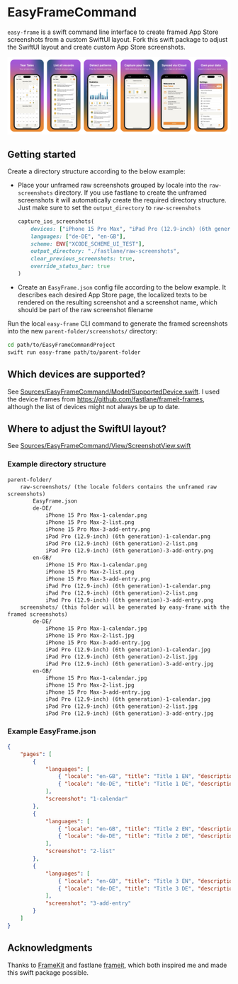 # EasyFrameCommand
`easy-frame` is a swift command line interface to create framed App Store screenshots from a custom SwiftUI layout. Fork this swift package to adjust the SwiftUI layout and create custom App Store screenshots.

![Framed Example Screenshots](example.png)

## Getting started
Create a directory structure according to the below example:
- Place your unframed raw screenshots grouped by locale into the `raw-screenshots` directory. If you use fastlane to create the unframed screenshots it will automatically create the required directory structure. Just make sure to set the `output_directory` to `raw-screenshots`
    ```ruby
    capture_ios_screenshots(
        devices: ["iPhone 15 Pro Max", "iPad Pro (12.9-inch) (6th generation)"],
        languages: ["de-DE", "en-GB"],
        scheme: ENV["XCODE_SCHEME_UI_TEST"],
        output_directory: "./fastlane/raw-screenshots",
        clear_previous_screenshots: true,
        override_status_bar: true
    )
    ```
- Create an `EasyFrame.json` config file according to the below example. It describes each desired App Store page, the localized texts to be rendered on the resulting screenshot and a screenshot name, which should be part of the raw screenshot filename

Run the local `easy-frame` CLI command to generate the framed screenshots into the new `parent-folder/screenshots/` directory: 
```sh
cd path/to/EasyFrameCommandProject
swift run easy-frame path/to/parent-folder
```

## Which devices are supported?
See [Sources/EasyFrameCommand/Model/SupportedDevice.swift](Sources/EasyFrameCommand/Model/SupportedDevice.swift). I used the device frames from https://github.com/fastlane/frameit-frames, although the list of devices might not always be up to date.

## Where to adjust the SwiftUI layout?
See [Sources/EasyFrameCommand/View/ScreenshotView.swift](Sources/EasyFrameCommand/View/ScreenshotView.swift)
    
### Example directory structure
```
parent-folder/
    raw-screenshots/ (the locale folders contains the unframed raw screenshots)
        EasyFrame.json
        de-DE/
            iPhone 15 Pro Max-1-calendar.png
            iPhone 15 Pro Max-2-list.png
            iPhone 15 Pro Max-3-add-entry.png
            iPad Pro (12.9-inch) (6th generation)-1-calendar.png
            iPad Pro (12.9-inch) (6th generation)-2-list.png
            iPad Pro (12.9-inch) (6th generation)-3-add-entry.png
        en-GB/
            iPhone 15 Pro Max-1-calendar.png
            iPhone 15 Pro Max-2-list.png
            iPhone 15 Pro Max-3-add-entry.png
            iPad Pro (12.9-inch) (6th generation)-1-calendar.png
            iPad Pro (12.9-inch) (6th generation)-2-list.png
            iPad Pro (12.9-inch) (6th generation)-3-add-entry.png
    screenshots/ (this folder will be generated by easy-frame with the framed screenshots)
        de-DE/
            iPhone 15 Pro Max-1-calendar.jpg
            iPhone 15 Pro Max-2-list.jpg
            iPhone 15 Pro Max-3-add-entry.jpg
            iPad Pro (12.9-inch) (6th generation)-1-calendar.jpg
            iPad Pro (12.9-inch) (6th generation)-2-list.jpg
            iPad Pro (12.9-inch) (6th generation)-3-add-entry.jpg
        en-GB/
            iPhone 15 Pro Max-1-calendar.jpg
            iPhone 15 Pro Max-2-list.jpg
            iPhone 15 Pro Max-3-add-entry.jpg
            iPad Pro (12.9-inch) (6th generation)-1-calendar.jpg
            iPad Pro (12.9-inch) (6th generation)-2-list.jpg
            iPad Pro (12.9-inch) (6th generation)-3-add-entry.jpg
```

### Example EasyFrame.json
```json
{
    "pages": [
        {
            "languages": [
                { "locale": "en-GB", "title": "Title 1 EN", "description": "Description" },
                { "locale": "de-DE", "title": "Title 1 DE", "description": "Description" }
            ],
            "screenshot": "1-calendar"
        },
        {
            "languages": [
                { "locale": "en-GB", "title": "Title 2 EN", "description": "Description" },
                { "locale": "de-DE", "title": "Title 2 DE", "description": "Description" }
            ],
            "screenshot": "2-list"
        },
        {
            "languages": [
                { "locale": "en-GB", "title": "Title 3 EN", "description": "Description" },
                { "locale": "de-DE", "title": "Title 3 DE", "description": "Description" }
            ],
            "screenshot": "3-add-entry"
        }
    ]
}
```

## Acknowledgments

Thanks to [FrameKit](https://github.com/ainame/FrameKit) and fastlane [frameit](https://docs.fastlane.tools/actions/frameit/), which both inspired me and made this swift package possible.
